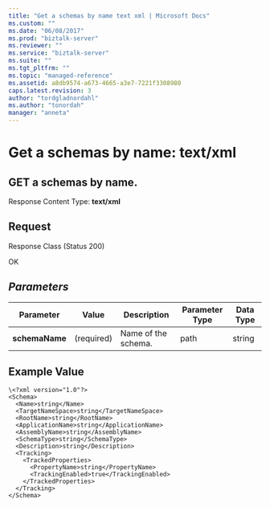 ```yaml
---
title: "Get a schemas by name text xml | Microsoft Docs"
ms.custom: ""
ms.date: "06/08/2017"
ms.prod: "biztalk-server"
ms.reviewer: ""
ms.service: "biztalk-server"
ms.suite: ""
ms.tgt_pltfrm: ""
ms.topic: "managed-reference"
ms.assetid: a8db9574-a673-4665-a3e7-7221f3308980
caps.latest.revision: 3
author: "tordgladnordahl"
ms.author: "tonordah"
manager: "anneta"
---
```

# Get a schemas by name: text/xml
## GET a schemas by name.  
  
  Response Content Type: **text/xml**

Request
---
Response Class (Status 200)

OK


## *Parameters*	
Parameter  |Value  |Description  |Parameter Type  |Data Type  	
---------|---------|---------|---------|---------| 	
**schemaName**|  (required)       | Name of the schema.|path  |  string | 	

## Example Value

```
\<?xml version="1.0"?>
<Schema>
  <Name>string</Name>
  <TargetNameSpace>string</TargetNameSpace>
  <RootName>string</RootName>
  <ApplicationName>string</ApplicationName>
  <AssemblyName>string</AssemblyName>
  <SchemaType>string</SchemaType>
  <Description>string</Description>
  <Tracking>
    <TrackedProperties>
      <PropertyName>string</PropertyName>
      <TrackingEnabled>true</TrackingEnabled>
    </TrackedProperties>
  </Tracking>
</Schema>
```
